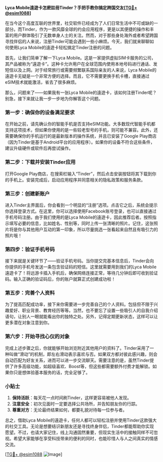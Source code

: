 **Lyca Mobile遠遊卡怎麽註冊Tinder？手把手教你搞定跨国交友[[TG💪+ @esim1088](https://t.me/s/esim1088)]**

在当今这个高度互联的世界里，社交软件已经成为了人们日常生活中不可或缺的一部分。而Tinder，作为一款风靡全球的约会应用程序，更是以其便捷的操作和丰富的用户群体吸引了无数单身人士的关注。然而，对于那些身处海外或者希望跨国寻找伴侣的人来说，注册Tinder可能会遇到一些小麻烦。今天，我们就来聊聊如何使用Lyca Mobile的遠遊卡轻松搞定Tinder注册的问题。

首先，让我们简单了解一下Lyca Mobile。这是一家提供虚拟SIM卡服务的公司，其产品被称为“遠遊卡”。这种卡允许用户在全球范围内使用本地号码进行通话、发短信以及上网。对于经常旅行或需要频繁联系国际亲友的人来说，Lyca Mobile的遠遊卡无疑是一个非常方便的选择。而且，它不需要更换手机卡槽，直接通过eSIM技术就能激活，省去了很多麻烦。

那么，问题来了——如果我有一张Lyca Mobile的遠遊卡，该如何注册Tinder呢？别急，接下来就让我一步一步地为你解答这个问题。

### 第一步：确保你的设备满足要求

在开始之前，请先确认你的智能手机是否支持eSIM功能。大多数现代智能手机都支持这项技术，但如果你使用的是一些较老型号的手机，则可能不兼容。此外，还需要确保你的手机运行的是最新版本的操作系统，并且已安装了Google Play商店（因为Tinder是基于Android平台的应用程序）。如果你的设备不符合这些条件，建议升级硬件或软件后再尝试操作。

### 第二步：下载并安装Tinder应用

打开Google Play商店，在搜索栏输入“Tinder”，然后点击安装按钮将其下载到你的手机上。安装完成后，启动应用程序并同意相关的隐私政策和服务条款。

### 第三步：创建新账户

进入Tinder主界面后，你会看到一个明显的“注册”选项。点击它之后，系统会提示你选择登录方式。在这里，你可以选择使用Facebook账号登录，也可以直接通过手机号码注册。由于我们使用的是Lyca Mobile的遠遊卡，因此推荐后者。按照指示填写必要的信息，比如姓名、性别等，同时上传一张清晰的照片。记住，这张照片将是你与其他用户互动的第一印象，所以尽量挑选一张看起来自然且有吸引力的照片哦！

### 第四步：验证手机号码

接下来就是关键环节了——验证手机号码。当你提交完基本信息后，Tinder会向你提供的手机号发送一条包含验证码的短信。这里就需要用到我们的Lyca Mobile遠遊卡了！将远游卡插入手机后，确保网络连接正常，等待几分钟后即可收到验证码。输入正确的验证码后，你的账户就算正式创建成功啦！

### 第五步：完善个人资料

为了提高匹配成功率，接下来你需要进一步完善自己的个人资料。包括但不限于兴趣爱好、职业背景、教育经历等等。当然，也不要忘了设置一些吸引人的自我介绍语句，让别人一眼就能看出你的独特之处。另外，记得定期更新状态，这样可以让更多潜在对象注意到你。

### 第六步：开始寻找心仪的对象

完成上述步骤之后，你就能够开始浏览附近其他用户的资料了。Tinder采用了一种叫做“滑动”的机制，即左右滑动表示喜欢与否。如果双方都对彼此感兴趣，则会自动匹配为好友关系，进而可以进一步交流聊天。需要注意的是，虽然Tinder提供了许多高级功能，如超级喜欢、Boost等，但这些都需要额外付费才能解锁。如果你只是想体验基本服务的话，完全足够了。

### 小贴士

1. **保持活跃**：每天花一点时间刷Tinder，这样更容易被他人发现。
2. **注意安全**：初次见面时一定要选择公共场所，并告知朋友你的行踪。
3. **尊重对方**：无论最终结果如何，都要礼貌对待每一位参与者。

总之，借助Lyca Mobile的遠遊卡，任何人都可以轻松注册并使用Tinder这款强大的社交工具。无论是想要结识新朋友还是寻找终身伴侣，Tinder都能帮助你实现愿望。不过，也请大家记住，线上沟通固然重要，但现实生活中的接触同样不可忽视。希望大家能够在享受科技带来的便利的同时，也能珍惜人与人之间真实的情感交流。

[[TG💪+ @esim1088](https://t.me/s/esim1088) ![Image](https://i.postimg.cc/4NQfJmqS/Snipaste-2025-05-13-00-14-12.png)]